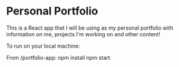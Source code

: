 # Personal Portfolio
This is a React app that I will be using as my personal portfolio with information on me, projects I'm working on and other content!

To run on your local machine:

From /portfolio-app:
npm install 
npm start
